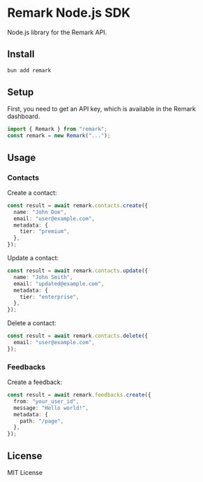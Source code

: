 # Remark Node.js SDK

Node.js library for the Remark API.

## Install

```bash
bun add remark
```

## Setup

First, you need to get an API key, which is available in the Remark dashboard.

```ts
import { Remark } from "remark";
const remark = new Remark("...");
```

## Usage

### Contacts

Create a contact:

```ts
const result = await remark.contacts.create({
  name: "John Doe",
  email: "user@example.com",
  metadata: {
    tier: "premium",
  },
});
```

Update a contact:

```ts
const result = await remark.contacts.update({
  name: "John Smith",
  email: "updated@example.com",
  metadata: {
    tier: "enterprise",
  },
});
```

Delete a contact:

```ts
const result = await remark.contacts.delete({
  email: "user@example.com",
});
```

### Feedbacks

Create a feedback:

```ts
const result = await remark.feedbacks.create({
  from: "your_user_id",
  message: "Hello world!",
  metadata: {
    path: "/page",
  },
});
```

## License

MIT License
